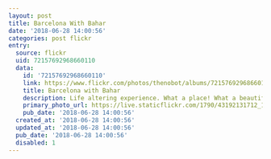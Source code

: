 ```yaml
---
layout: post
title: Barcelona With Bahar
date: '2018-06-28 14:00:56'
categories: post flickr
entry:
  source: flickr
  uid: 72157692968660110
  data:
    id: '72157692968660110'
    link: https://www.flickr.com/photos/thenobot/albums/72157692968660110
    title: Barcelona with Bahar
    description: Life altering experience. What a place! What a beautiful place to grow even closer with my love.
    primary_photo_url: https://live.staticflickr.com/1790/43192131712_19594ed967_q_d.jpg
    pub_date: '2018-06-28 14:00:56'
  created_at: '2018-06-28 14:00:56'
  updated_at: '2018-06-28 14:00:56'
  pub_date: '2018-06-28 14:00:56'
  disabled: 1
---
```

